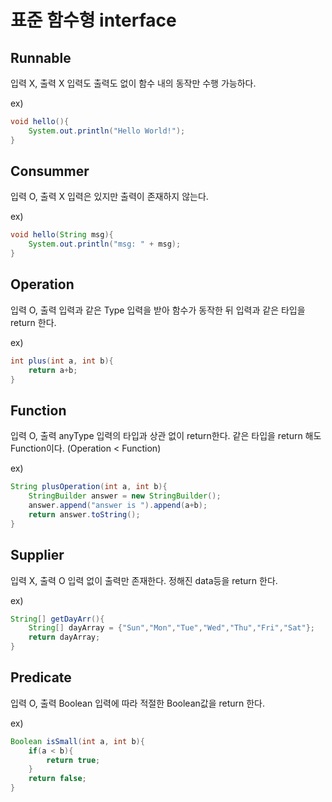 # 표준 함수형 interface

## Runnable
입력 X, 출력 X
입력도 출력도 없이 함수 내의 동작만 수행 가능하다.

ex)

```JAVA
void hello(){
    System.out.println("Hello World!");
}
```

## Consummer
입력 O, 출력 X
입력은 있지만 출력이 존재하지 않는다.

ex)

```JAVA
void hello(String msg){
    System.out.println("msg: " + msg);
}
```

## Operation
입력 O, 출력 입력과 같은 Type
입력을 받아 함수가 동작한 뒤 입력과 같은 타입을 return 한다.

ex)

```JAVA
int plus(int a, int b){
    return a+b;
}
```

## Function
입력 O, 출력 anyType
입력의 타입과 상관 없이 return한다. 같은 타입을 return 해도 Function이다. (Operation < Function)

ex)

```JAVA
String plusOperation(int a, int b){
    StringBuilder answer = new StringBuilder();
    answer.append("answer is ").append(a+b);
    return answer.toString();
}
```

## Supplier
입력 X, 출력 O
입력 없이 출력만 존재한다. 정해진 data등을 return 한다.

ex)

```JAVA
String[] getDayArr(){
    String[] dayArray = {"Sun","Mon","Tue","Wed","Thu","Fri","Sat"};
    return dayArray;
}
```

## Predicate
입력 O, 출력 Boolean
입력에 따라 적절한 Boolean값을 return 한다.

ex)

```JAVA
Boolean isSmall(int a, int b){
    if(a < b){
        return true;
    }
    return false;
}
```

